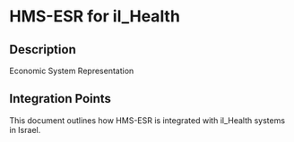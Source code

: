 # HMS-ESR for il_Health

## Description

Economic System Representation

## Integration Points

This document outlines how HMS-ESR is integrated with il_Health systems in Israel.
